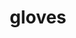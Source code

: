---
layout: smileys&emotion
title: gloves
emoji: gloves
permalink: 🧤.html
image: assets/img/3moji/gloves.png
---